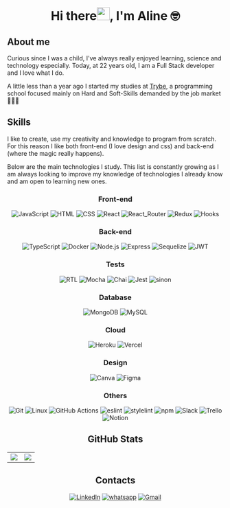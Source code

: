 <!DOCTYPE html>
<html lang="pt-br">
<head>
    <meta charset="UTF-8">
    <meta http-equiv="X-UA-Compatible" content="IE=edge">
    <meta name="viewport" content="width=device-width, initial-scale=1.0">
    <h1 align="center">Hi there<img src = "https://raw.githubusercontent.com/MartinHeinz/MartinHeinz/master/wave.gif" width = 30px>, I'm <b>Aline</b> 🤓</h1>
</head>
<body>
    <h2><b>About me</b></h2>
    <p>Curious since I was a child, I've always really enjoyed learning, science and technology especially. Today, at 22 years old, I am a Full Stack developer and I love what I do.</p>
    <p>A little less than a year ago I started my studies at <a href="https://www.betrybe.com/" target="blank">Trybe</a>, a programming school focused mainly on Hard and Soft-Skills demanded by the job market👩🏻‍🎓</p>
    <h2><b>Skills</b></h2>
    <p>I like to create, use my creativity and knowledge to program from scratch. For this reason I like both front-end (I love design and css) and back-end (where the magic really happens).
    </p>
    <p>
    Below are the main technologies I study. This list is constantly growing as I am always looking to improve my knowledge of technologies I already know and am open to learning new ones. 
    </p>
    <div display="flex" align="center">
        <h3>Front-end</h3>
        <img src="https://camo.githubusercontent.com/667b7fa6bf35f7fdfbd7d6276c5e4aa048565f49effc59571599366a7837d711/68747470733a2f2f696d672e736869656c64732e696f2f62616467652f2d4a6176615363726970742d4643433632343f7374796c653d666f722d7468652d6261646765266c6f676f3d4a617661536372697074266c6f676f436f6c6f723d333233333330" alt="JavaScript"/>
        <img src="https://camo.githubusercontent.com/7a6cbdfb7f27165fd8e8a8a802b424a3ed61bee3583af3fb905e598f714ef9ad/68747470733a2f2f696d672e736869656c64732e696f2f62616467652f2d48544d4c2d4533344632363f7374796c653d666f722d7468652d6261646765266c6f676f3d68746d6c35266c6f676f436f6c6f723d7768697465" alt="HTML"/>
        <img src="https://img.shields.io/badge/CSS3-1572B6?style=for-the-badge&logo=css3&logoColor=white" alt="CSS"/>
        <img src="https://img.shields.io/badge/React-20232A?style=for-the-badge&logo=react&logoColor=61DAFB" alt="React"/>
        <img src="https://img.shields.io/badge/React_Router-CA4245?style=for-the-badge&logo=react-router&logoColor=white" alt="React_Router" />
        <img src="https://img.shields.io/badge/Redux-593D88?style=for-the-badge&logo=redux&logoColor=white" alt="Redux" />
        <img src="https://camo.githubusercontent.com/bf84de1cbea83a0d5c7aa378dac303a8e3c0725451dae190022dcb6d90e3a408/68747470733a2f2f696d672e736869656c64732e696f2f62616467652f2d486f6f6b732d2532333230323332612e7376673f7374796c653d666f722d7468652d6261646765266c6f676f3d5265616374266c6f676f436f6c6f723d253233363144414642" alt="Hooks" />
        <h3> Back-end </h3>
        <img src="https://camo.githubusercontent.com/d13be2a886b60d573595e81a0f5d31ac511f3a69ba6698c1be05b5ea93602667/68747470733a2f2f696d672e736869656c64732e696f2f62616467652f547970657363726970742d626c75653f7374796c653d666f722d7468652d6261646765266c6f676f3d74797065736372697074266c6f676f436f6c6f723d7768697465" alt="TypeScript" />
        <img src="https://camo.githubusercontent.com/a75aeac29388899a5fba5e38b923886fd9b64d47781abef472cca035a0eb7166/68747470733a2f2f696d672e736869656c64732e696f2f62616467652f446f636b65722d3038323133353f7374796c653d666f722d7468652d6261646765266c6f676f3d446f636b6572266c6f676f436f6c6f723d626c7565" alt="Docker" />
        <img src="https://camo.githubusercontent.com/519e3bab9cda9de4f7477b9697d181995e438517bdda7a4d3188bf831b818823/68747470733a2f2f696d672e736869656c64732e696f2f62616467652f2d4e6f64652e6a732d3333393933333f7374796c653d666f722d7468652d6261646765266c6f676f3d6e6f64652e6a73266c6f676f436f6c6f723d7768697465" alt="Node.js" />
        <img src="https://camo.githubusercontent.com/ea1875f103a456ee4106fea346f1b743bc0bdebfbd42b47ccbc05f9813d568bb/68747470733a2f2f696d672e736869656c64732e696f2f62616467652f2d457870726573732e6a732d677265656e3f7374796c653d666f722d7468652d6261646765266c6f676f3d45787072657373266c6f676f436f6c6f723d626c61636b" alt="Express" />
        <img src="https://camo.githubusercontent.com/0008a468990bbdb5b14f14c6733eca5a5e3273c4d0cd2c308367f4e150993bb8/68747470733a2f2f696d672e736869656c64732e696f2f62616467652f2d53657175656c697a652d6565656565653f7374796c653d666f722d7468652d6261646765266c6f676f3d73657175656c697a65266c6f676f436f6c6f723d303062316561" alt="Sequelize" />
        <img src="https://img.shields.io/badge/JWT-000000?style=for-the-badge&logo=JSON%20web%20tokens&logoColor=white" alt="JWT" />
        <h3> Tests </h3>
        <img src="https://camo.githubusercontent.com/353c7d421e89f788590995c7575f510656da7cd9264923e16d0e1230f57da7a3/68747470733a2f2f696d672e736869656c64732e696f2f62616467652f2d52544c2d2532333230323332612e7376673f7374796c653d666f722d7468652d6261646765266c6f676f3d7265616374266c6f676f436f6c6f723d253233363144414642" alt="RTL" />
        <img src="https://camo.githubusercontent.com/52be9acc436627d4fd6bee4532f9028213fb1f8e5b0b42dd97cd9444117e6ad3/68747470733a2f2f696d672e736869656c64732e696f2f62616467652f4d6f6368612d3861363334333f7374796c653d666f722d7468652d6261646765266c6f676f3d6d6f636861266c6f676f436f6c6f723d7768697465" alt="Mocha" />
        <img src="https://camo.githubusercontent.com/29e2e570d5070876a8caeae59e4b26b45a3525559d81d17d5f2893f7da93e029/68747470733a2f2f696d672e736869656c64732e696f2f62616467652f436861692d6637653963383f7374796c653d666f722d7468652d6261646765266c6f676f3d6d6f636861266c6f676f436f6c6f723d613834643435" alt="Chai" />
        <img src="https://camo.githubusercontent.com/ff5966ab2cc8c704aecdf9494dcce2a4d8939cf2e1b2f504f8f6431be99c937a/68747470733a2f2f696d672e736869656c64732e696f2f62616467652f2d4a6573742d4332313332353f7374796c653d666f722d7468652d6261646765266c6f676f3d6a657374266c6f676f436f6c6f723d7768697465" alt="Jest" />
        <img src="https://img.shields.io/badge/sinon.js-90EE90?style=for-the-badge" alt="sinon" />
        <h3>Database</h3>
        <img src="https://img.shields.io/badge/MongoDB-4EA94B?style=for-the-badge&logo=mongodb&logoColor=white" alt="MongoDB" />
        <img src="https://img.shields.io/badge/MySQL-005C84?style=for-the-badge&logo=mysql&logoColor=white" alt="MySQL" />
        <h3>Cloud</h3>
        <img src="https://img.shields.io/badge/Heroku-430098?style=for-the-badge&logo=heroku&logoColor=white" alt="Heroku"/>
        <img src="https://img.shields.io/badge/Vercel-000000?style=for-the-badge&logo=vercel&logoColor=white" alt="Vercel"/>
        <h3>Design</h3>
        <img src="https://img.shields.io/badge/Canva-%2300C4CC.svg?&style=for-the-badge&logo=Canva&logoColor=white" alt="Canva"/>
        <img src="https://img.shields.io/badge/Figma-F24E1E?style=for-the-badge&logo=figma&logoColor=white" alt="Figma"/>
        <h3> Others </h3>
        <img src="https://camo.githubusercontent.com/324ecb8e3920e6c4826b60f2afd553c8a1b6ea87782030de0eaa65bb8c8b2919/68747470733a2f2f696d672e736869656c64732e696f2f62616467652f2d4769742d4630353033323f7374796c653d666f722d7468652d6261646765266c6f676f3d676974266c6f676f436f6c6f723d7768697465" alt="Git" />
        <img src="https://camo.githubusercontent.com/338a54d240e82fa6ac5feaa7e9848092c39f01ec22b344055bbd2fa731f523dd/68747470733a2f2f696d672e736869656c64732e696f2f62616467652f2d4c696e75782d4643433632343f7374796c653d666f722d7468652d6261646765266c6f676f3d4c696e7578266c6f676f436f6c6f723d626c61636b" alt="Linux" />
        <img src="https://img.shields.io/badge/GitHub_Actions-2088FF?style=for-the-badge&logo=github-actions&logoColor=white" alt="GitHub Actions" />
        <img src="https://img.shields.io/badge/eslint-3A33D1?style=for-the-badge&logo=eslint&logoColor=white" alt="eslint" />
        <img src="https://img.shields.io/badge/stylelint-000?style=for-the-badge&logo=stylelint&logoColor=white" alt="stylelint" />
        <img src="https://img.shields.io/badge/npm-CB3837?style=for-the-badge&logo=npm&logoColor=white" alt="npm" />
        <img src="https://img.shields.io/badge/Slack-4A154B?style=for-the-badge&logo=slack&logoColor=white" alt="Slack" />
        <img src="https://img.shields.io/badge/Trello-0052CC?style=for-the-badge&logo=trello&logoColor=white" alt="Trello" />
        <img src="https://img.shields.io/badge/Notion-000000?style=for-the-badge&logo=notion&logoColor=white" alt="Notion" />
        <h2><b>GitHub Stats</b></h2>
        <table display="flex" align="center">
        <tr><td>
        <a href="https://github.com/anuraghazra/github-readme-stats" rel="noopener noreferrer" target="_blank">
            <img align="center" src="https://github-readme-stats.vercel.app/api?username=AlineCarolina&show_icons=true&theme=jolly" />
        </a>
        </td><td>
        <a href="https://github.com/anuraghazra/github-readme-stats" rel="noopener noreferrer" target="_blank" target="_blank">
            <img align="center" src="https://github-readme-stats.vercel.app/api/top-langs/?username=AlineCarolina&layout=compact&theme=jolly" />
        </a>
        </td></tr>
        </table>
        <h2><b>Contacts</b></h2>
        <a href="https://www.linkedin.com/in/alinecarolina2022/"><img alt="LinkedIn" src="https://img.shields.io/badge/LinkedIn-0077B5?style=for-the-badge&logo=linkedin&logoColor=white" target="blank"/></a>
        <a href="https://api.whatsapp.com/send?phone=5544988342697&text=Ola, vi seu perfil no GitHub!"><img alt="whatsapp" src="https://img.shields.io/badge/WhatsApp-25D366?style=for-the-badge&logo=whatsapp&logoColor=white" target="blank"/></a>
        <a href="mailto:eualine2017@gmail.com"><img alt="Gmail" src="https://img.shields.io/badge/Gmail-D14836?style=for-the-badge&logo=gmail&logoColor=white" target="blank"/></a>
    </div>
</body>
</html>
